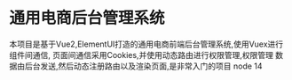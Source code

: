# 通用电商后台管理系统

本项目是基于Vue2,ElementUI打造的通用电商前端后台管理系统,使用Vuex进行组件间通信,
页面间通信采用Cookies,并使用动态路由进行权限管理,权限管理
数据由后台发送,然后动态注册路由以及渲染页面,是非常入门的项目
node 14
